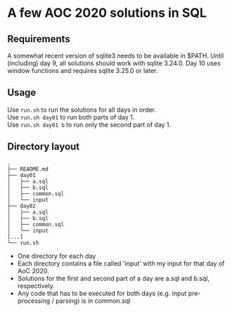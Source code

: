 # A few AOC 2020 solutions in SQL

## Requirements
A somewhat recent version of sqlite3 needs to be available in $PATH. Until (including) day 9, all solutions should work with sqlite 3.24.0. Day 10 uses window functions and requires sqlite 3.25.0 or later.

## Usage
Use `run.sh` to run the solutions for all days in order.  
Use `run.sh day01` to run both parts of day 1.  
Use `run.sh day01 b` to run only the second part of day 1.  

## Directory layout
```
.
├── README.md
├── day01
│   ├── a.sql
│   ├── b.sql
│   ├── common.sql
│   └── input
├── day02
│   ├── a.sql
│   ├── b.sql
│   ├── common.sql
│   └── input
[...]
└── run.sh
```

* One directory for each day
* Each directory contains a file called 'input' with my input for that day of AoC 2020.
* Solutions for the first and second part of a day are a.sql and b.sql, respectively.
* Any code that has to be executed for both days (e.g. input pre-processing / parsing) is in common.sql